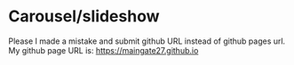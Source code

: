 
# Carousel/slideshow

Please I made a mistake and submit github URL instead of github pages url.
My github page URL is:
https://maingate27.github.io

